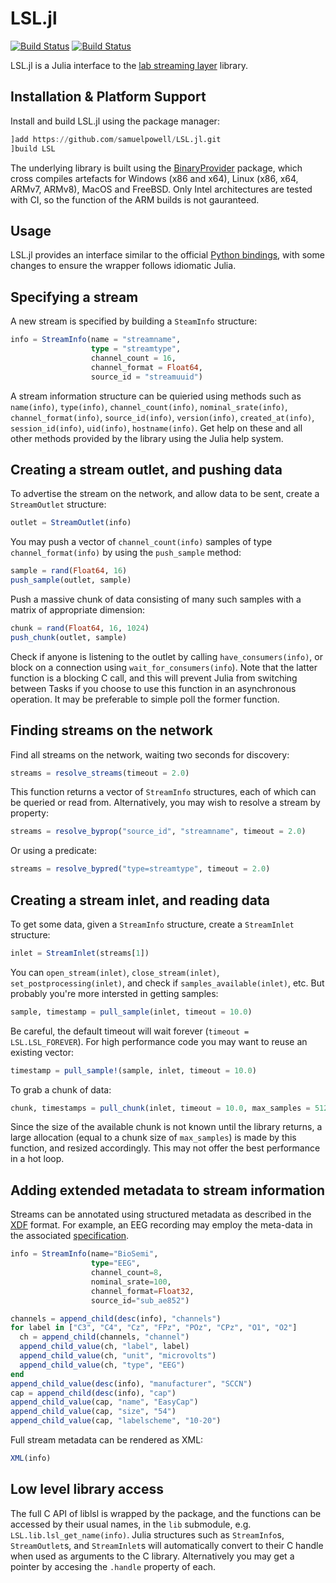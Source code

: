 # LSL.jl

[![Build Status](https://travis-ci.com/samuelpowell/LSL.jl.svg?branch=master)](https://travis-ci.org/samuelpowell/LSL.jl)
[![Build Status](https://ci.appveyor.com/api/projects/status/github/samuelpowell/LSL.jl?svg=true)](https://ci.appveyor.com/project/samuelpowell/LSL-jl)

LSL.jl is a Julia interface to the [lab streaming layer]([https://github.com/sccn/liblsl])
library.

## Installation & Platform Support

Install and build LSL.jl using the package manager:

```julia
]add https://github.com/samuelpowell/LSL.jl.git
]build LSL
```

The underlying library is built using the 
[BinaryProvider](https://github.com/JuliaPackaging/BinaryProvider.jl) package, which
cross compiles artefacts for Windows (x86 and x64), Linux (x86, x64, ARMv7, ARMv8), MacOS
and FreeBSD. Only Intel architectures are tested with CI, so the function of the ARM
builds is not gauranteed.

## Usage

LSL.jl provides an interface similar to the official 
[Python bindings](https://github.com/labstreaminglayer/liblsl-Python/), with some changes
to ensure the wrapper follows idiomatic Julia.

## Specifying a stream

A new stream is specified by building a `SteamInfo` structure:

```julia
info = StreamInfo(name = "streamname",
                  type = "streamtype",
                  channel_count = 16,
                  channel_format = Float64,
                  source_id = "streamuuid")
```

A stream information structure can be quieried using methods such as `name(info)`, 
`type(info)`, `channel_count(info)`, `nominal_srate(info)`, `channel_format(info)`, 
`source_id(info)`, `version(info)`, `created_at(info)`, `session_id(info)`, `uid(info)`,
`hostname(info)`. Get help on these and all other methods provided by the library using
the Julia help system.

## Creating a stream outlet, and pushing data

To advertise the stream on the network, and allow data to be sent, create a `StreamOutlet`
structure:

```julia
outlet = StreamOutlet(info)
```

You may push a vector of `channel_count(info)` samples of type `channel_format(info)` by 
using the `push_sample` method:

```julia
sample = rand(Float64, 16)
push_sample(outlet, sample)
```

Push a massive chunk of data consisting of many such samples with a matrix of appropriate
dimension:

```julia
chunk = rand(Float64, 16, 1024)
push_chunk(outlet, sample)
```

Check if anyone is listening to the outlet by calling `have_consumers(info)`, or block 
on a connection using `wait_for_consumers(info`). Note that the latter function is a blocking
C call, and this will prevent Julia from switching between Tasks if you choose to use this 
function in an asynchronous operation. It may be preferable to simple poll the former
function.

## Finding streams on the network

Find all streams on the network, waiting two seconds for discovery:

```julia
streams = resolve_streams(timeout = 2.0)
```

This function returns a vector of `StreamInfo` structures, each of which can be queried or
read from. Alternatively, you may wish to resolve a stream by property:

```julia
streams = resolve_byprop("source_id", "streamname", timeout = 2.0)
```

Or using a predicate:

```julia
streams = resolve_bypred("type=streamtype", timeout = 2.0)
```

## Creating a stream inlet, and reading data

To get some data, given a `StreamInfo` structure, create a `StreamInlet` structure:

```julia
inlet = StreamInlet(streams[1])
```

You can `open_stream(inlet)`, `close_stream(inlet)`, `set_postprocessing(inlet)`, and check
if `samples_available(inlet)`, etc. But probably you're more intersted in getting samples:

```julia
sample, timestamp = pull_sample(inlet, timeout = 10.0)
```

Be careful, the default timeout will wait forever (`timeout = LSL.LSL_FOREVER`). For high
performance code you may want to reuse an existing vector:

```julia
timestamp = pull_sample!(sample, inlet, timeout = 10.0)
```

To grab a chunk of data:

```julia
chunk, timestamps = pull_chunk(inlet, timeout = 10.0, max_samples = 512)
```

Since the size of the available chunk is not known until the library returns, a large
allocation (equal to a chunk size of `max_samples`) is made by this function, and resized
accordingly. This may not offer the best performance in a hot loop.


## Adding extended metadata to stream information

Streams can be annotated using structured metadata as described in the
[XDF](https://github.com/sccn/xdf) format. For example, an EEG recording may employ 
the meta-data in the associated [specification](https://github.com/sccn/xdf/wiki/EEG-Meta-Data).

```julia
info = StreamInfo(name="BioSemi",
                  type="EEG",
                  channel_count=8,
                  nominal_srate=100,
                  channel_format=Float32,
                  source_id="sub_ae852")

channels = append_child(desc(info), "channels")
for label in ["C3", "C4", "Cz", "FPz", "POz", "CPz", "O1", "O2"]
  ch = append_child(channels, "channel")
  append_child_value(ch, "label", label)
  append_child_value(ch, "unit", "microvolts")
  append_child_value(ch, "type", "EEG")
end
append_child_value(desc(info), "manufacturer", "SCCN")
cap = append_child(desc(info), "cap")
append_child_value(cap, "name", "EasyCap")
append_child_value(cap, "size", "54")
append_child_value(cap, "labelscheme", "10-20")
```

Full stream metadata can be rendered as XML:

```julia
XML(info)
```

## Low level library access

The full C API of liblsl is wrapped by the package, and the functions can be accessed by
their usual names, in the `lib` submodule, e.g. `LSL.lib.lsl_get_name(info)`. Julia structures
such as `StreamInfo`s, `StreamOutlet`s, and `StreamInlet`s will automatically convert to their
C handle when used as arguments to the C library. Alternatively you may get a pointer by
accesing the `.handle` property of each.
